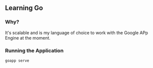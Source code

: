Learning Go
-----------

### Why?

It's scalable and is my language of choice to work with the Google APp Engine at the moment.

### Running the Application

```
goapp serve
```